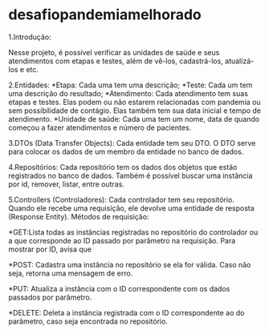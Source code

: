 # desafiopandemiamelhorado

1.Introdução:

Nesse projeto, é possível verificar as unidades de saúde e seus atendimentos com etapas e testes, além de vê-los, cadastrá-los, atualizá-los e etc.

2.Entidades:
*Etapa: Cada uma tem uma descrição;
*Teste: Cada um tem uma descrição do resultado;
*Atendimento: Cada atendimento tem suas etapas e testes. Elas podem ou não estarem relacionadas com pandemia ou sem possibilidade de contágio. Elas também tem sua data
inicial e tempo de atendimento.
*Unidade de saúde: Cada uma tem um nome, data de quando começou a fazer atendimentos e número de pacientes.

3.DTOs (Data Transfer Objects):
  Cada entidade tem seu DTO. O DTO serve para colocar os dados de um membro da entidade no banco de dados.
  
4.Repositórios:
  Cada repositório tem os dados dos objetos que estão registrados no banco de dados. Também é possível buscar uma instância por id, remover, listar, entre outras.
  
5.Controllers (Controladores):
  Cada controlador tem seu repositório. Quando ele recebe uma requisição, ele devolve uma entidade de resposta (Response Entity).
  Métodos de requisição:
  
  *GET:Lista todas as instâncias registradas no repositório do controlador ou a que corresponde ao ID passado por parâmetro na requisição. Para mostrar por ID,
  avisa que
  
  *POST: Cadastra uma instância no repositório se ela for válida. Caso não seja, retorna uma mensagem de erro.
  
  *PUT: Atualiza a instância com o ID correspondente com os dados passados por parâmetro.
  
  *DELETE: Deleta a instância registrada com o ID correspondente ao do parâmetro, caso seja encontrada no repositório.
